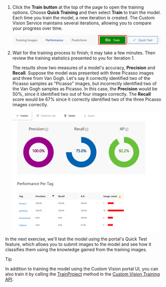 1. Click the **Train button** at the top of the page to open the training options. Choose **Quick Training** and then select **Train** to train the model. Each time you train the model, a new iteration is created. The Custom Vision Service maintains several iterations, allowing you to compare your progress over time.

    ![Screenshot of the top bar of the Artworks project with the Train button highlighted](media/2-portal-click-train.png)

1. Wait for the training process to finish; it may take a few minutes. Then review the training statistics presented to you for iteration 1.

    The results show two measures of a model's accuracy, **Precision** and **Recall**. Suppose the model was presented with three Picasso images and three from Van Gogh. Let's say it correctly identified two of the Picasso samples as "Picasso" images, but incorrectly identified two of the Van Gogh samples as Picasso. In this case, the **Precision** would be 50%, since it identified two out of four images correctly. The **Recall** score would be 67% since it correctly identified two of the three Picasso images correctly.

    ![Screenshot showing the results of training the model. The results show overall 100 percent precision and 84.8 percent recall.](media/2-portal-train-complete.png)

In the next exercise, we'll test the model using the portal's Quick Test feature, which allows you to submit images to the model and see how it classifies them using the knowledge gained from the training images.

> [!TIP]
> In addition to training the model using the Custom Vision portal UI, you can also train it by calling the [TrainProject](https://southcentralus.dev.cognitive.microsoft.com/docs/services/d9a10a4a5f8549599f1ecafc435119fa/operations/58d5835bc8cb231380095bed) method in the [Custom Vision Training API](https://southcentralus.dev.cognitive.microsoft.com/docs/services/d9a10a4a5f8549599f1ecafc435119fa/operations/58d5835bc8cb231380095be3).
